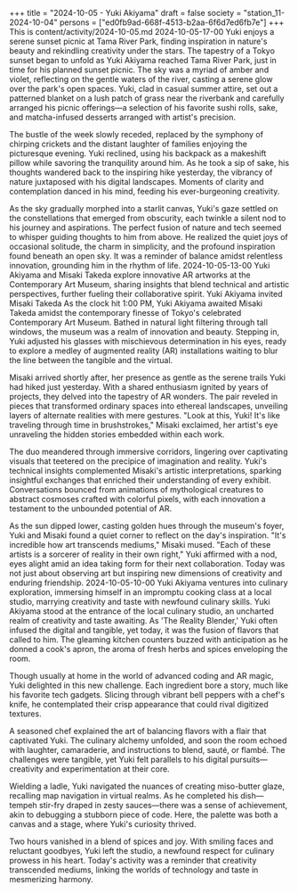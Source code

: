 +++
title = "2024-10-05 - Yuki Akiyama"
draft = false
society = "station_11-2024-10-04"
persons = ["ed0fb9ad-668f-4513-b2aa-6f6d7ed6fb7e"]
+++
This is content/activity/2024-10-05.md
2024-10-05-17-00
Yuki enjoys a serene sunset picnic at Tama River Park, finding inspiration in nature's beauty and rekindling creativity under the stars.
The tapestry of a Tokyo sunset began to unfold as Yuki Akiyama reached Tama River Park, just in time for his planned sunset picnic. The sky was a myriad of amber and violet, reflecting on the gentle waters of the river, casting a serene glow over the park's open spaces. Yuki, clad in casual summer attire, set out a patterned blanket on a lush patch of grass near the riverbank and carefully arranged his picnic offerings—a selection of his favorite sushi rolls, sake, and matcha-infused desserts arranged with artist's precision.

The bustle of the week slowly receded, replaced by the symphony of chirping crickets and the distant laughter of families enjoying the picturesque evening. Yuki reclined, using his backpack as a makeshift pillow while savoring the tranquility around him. As he took a sip of sake, his thoughts wandered back to the inspiring hike yesterday, the vibrancy of nature juxtaposed with his digital landscapes. Moments of clarity and contemplation danced in his mind, feeding his ever-burgeoning creativity.

As the sky gradually morphed into a starlit canvas, Yuki's gaze settled on the constellations that emerged from obscurity, each twinkle a silent nod to his journey and aspirations. The perfect fusion of nature and tech seemed to whisper guiding thoughts to him from above. He realized the quiet joys of occasional solitude, the charm in simplicity, and the profound inspiration found beneath an open sky. It was a reminder of balance amidst relentless innovation, grounding him in the rhythm of life.
2024-10-05-13-00
Yuki Akiyama and Misaki Takeda explore innovative AR artworks at the Contemporary Art Museum, sharing insights that blend technical and artistic perspectives, further fueling their collaborative spirit.
Yuki Akiyama invited Misaki Takeda
As the clock hit 1:00 PM, Yuki Akiyama awaited Misaki Takeda amidst the contemporary finesse of Tokyo's celebrated Contemporary Art Museum. Bathed in natural light filtering through tall windows, the museum was a realm of innovation and beauty. Stepping in, Yuki adjusted his glasses with mischievous determination in his eyes, ready to explore a medley of augmented reality (AR) installations waiting to blur the line between the tangible and the virtual.

Misaki arrived shortly after, her presence as gentle as the serene trails Yuki had hiked just yesterday. With a shared enthusiasm ignited by years of projects, they delved into the tapestry of AR wonders. The pair reveled in pieces that transformed ordinary spaces into ethereal landscapes, unveiling layers of alternate realities with mere gestures. "Look at this, Yuki! It's like traveling through time in brushstrokes," Misaki exclaimed, her artist's eye unraveling the hidden stories embedded within each work.

The duo meandered through immersive corridors, lingering over captivating visuals that teetered on the precipice of imagination and reality. Yuki's technical insights complemented Misaki's artistic interpretations, sparking insightful exchanges that enriched their understanding of every exhibit. Conversations bounced from animations of mythological creatures to abstract cosmoses crafted with colorful pixels, with each innovation a testament to the unbounded potential of AR.

As the sun dipped lower, casting golden hues through the museum's foyer, Yuki and Misaki found a quiet corner to reflect on the day's inspiration. "It's incredible how art transcends mediums," Misaki mused. "Each of these artists is a sorcerer of reality in their own right," Yuki affirmed with a nod, eyes alight amid an idea taking form for their next collaboration. Today was not just about observing art but inspiring new dimensions of creativity and enduring friendship.
2024-10-05-10-00
Yuki Akiyama ventures into culinary exploration, immersing himself in an impromptu cooking class at a local studio, marrying creativity and taste with newfound culinary skills.
Yuki Akiyama stood at the entrance of the local culinary studio, an uncharted realm of creativity and taste awaiting. As 'The Reality Blender,' Yuki often infused the digital and tangible, yet today, it was the fusion of flavors that called to him. The gleaming kitchen counters buzzed with anticipation as he donned a cook's apron, the aroma of fresh herbs and spices enveloping the room.

Though usually at home in the world of advanced coding and AR magic, Yuki delighted in this new challenge. Each ingredient bore a story, much like his favorite tech gadgets. Slicing through vibrant bell peppers with a chef's knife, he contemplated their crisp appearance that could rival digitized textures.

A seasoned chef explained the art of balancing flavors with a flair that captivated Yuki. The culinary alchemy unfolded, and soon the room echoed with laughter, camaraderie, and instructions to blend, sauté, or flambé. The challenges were tangible, yet Yuki felt parallels to his digital pursuits—creativity and experimentation at their core.

Wielding a ladle, Yuki navigated the nuances of creating miso-butter glaze, recalling map navigation in virtual realms. As he completed his dish—tempeh stir-fry draped in zesty sauces—there was a sense of achievement, akin to debugging a stubborn piece of code. Here, the palette was both a canvas and a stage, where Yuki's curiosity thrived.

Two hours vanished in a blend of spices and joy. With smiling faces and reluctant goodbyes, Yuki left the studio, a newfound respect for culinary prowess in his heart. Today's activity was a reminder that creativity transcended mediums, linking the worlds of technology and taste in mesmerizing harmony.
